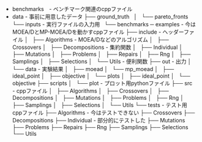 - benchmarks　- ベンチマーク関連のcppファイル
- data - 事前に用意したデータ
  ├── ground_truth
  │   └── pareto_fronts
  └── inputs - 実行ファイルの入力用
      └── benchmarks
─ examples - 今はMOEA/DとMP-MOEA/Dを動かすcppファイル
├── include - ヘッダーファイル
│   ├── Algorithms - MOEA/Dなどのアルゴリズム
│   ├── Crossovers
│   ├── Decompositions - 集約関数
│   ├── Individual
│   ├── Mutations
│   ├── Problems
│   ├── Repairs
│   ├── Rng
│   ├── Samplings
│   ├── Selections
│   └── Utils - 便利関数
├── out - 出力
│   └── data - 実験結果
│       ├── moead
│       └── mp_moead
│           ├── ideal_point
│           ├── objective
│           └── plots
│               ├── ideal_point
│               └── objective
├── scripts
│   └── plot - プロット用pythonファイル
├── src - cppファイル
│   ├── Algorithms
│   ├── Crossovers
│   ├── Decompositions
│   ├── Mutations
│   ├── Problems
│   ├── Rng
│   ├── Samplings
│   ├── Selections
│   └── Utils
└── tests - テスト用cppファイル
    ├── Algorithms - 今はテストできない
    ├── Crossovers
    ├── Decompositions
    ├── Individual - 部分的にテストした
    ├── Mutations
    ├── Problems
    ├── Repairs
    ├── Rng
    ├── Samplings
    ├── Selections
    └── Utils
